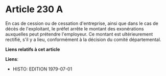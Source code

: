 # Article 230 A

En cas de cession ou de cessation d'entreprise, ainsi que dans le cas de décès de l'exploitant, le préfet arrête le montant
des exonérations auxquelles peut prétendre l'employeur. Ce montant est ultérieurement rectifié, s'il y a lieu, conformément à
la décision du comité départemental.

**Liens relatifs à cet article**

**Liens**:

  - HISTO: EDITION 1979-07-01
